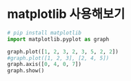 # matplotlib 사용해보기


```python
# pip install matplotlib
import matplotlib.pyplot as graph

graph.plot([1, 2, 3, 2, 3, 5, 2, 2])
#graph.plot([1, 2, 3], [2, 4, 5])
graph.axis([0, 4, 0, 7])
graph.show()
```

